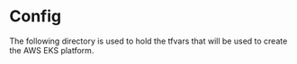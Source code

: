 # Config

The following directory is used to hold the tfvars that will be used to create the AWS EKS platform.

